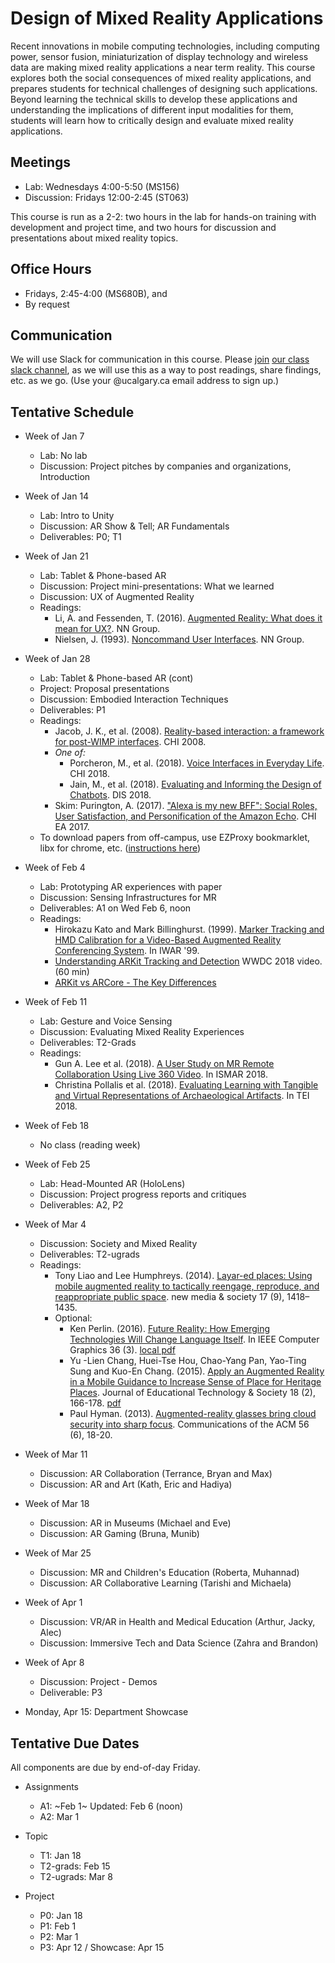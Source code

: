 # Design of Mixed Reality Applications

Recent innovations in mobile computing technologies, including computing power, sensor fusion, miniaturization of display technology and wireless data are making mixed reality applications a near term reality. This course explores both the social consequences of mixed reality applications, and prepares students for technical challenges of designing such applications. Beyond learning the technical skills to develop these applications and understanding the implications of different input modalities for them, students will learn how to critically design and evaluate mixed reality applications.

## Meetings
* Lab: Wednesdays 4:00-5:50 (MS156)
* Discussion: Fridays 12:00-2:45 (ST063)

This course is run as a 2-2: two hours in the lab for hands-on training with development and project time, and two hours for discussion and presentations about mixed reality topics.

## Office Hours
* Fridays, 2:45-4:00 (MS680B), and
* By request

## Communication

We will use Slack for communication in this course. Please [join](https://join.slack.com/t/cpscmixedreal-8e84362/signup) [our class slack channel](http://cpscmixedreal-8e84362.slack.com), as we will use this as a way to post readings, share findings, etc. as we go. (Use your @ucalgary.ca email address to sign up.)

## Tentative Schedule

* Week of Jan 7
    * Lab: No lab
    * Discussion: Project pitches by companies and organizations, Introduction

* Week of Jan 14
	* Lab: Intro to Unity
	* Discussion: AR Show & Tell; AR Fundamentals
	* Deliverables: P0; T1

* Week of Jan 21
	* Lab: Tablet & Phone-based AR
	* Discussion: Project mini-presentations: What we learned
	* Discussion: UX of Augmented Reality
	* Readings:
		* Li, A. and Fessenden, T. (2016). [Augmented Reality: What does it mean for UX?](https://www.nngroup.com/articles/augmented-reality-ux/). NN Group.
		* Nielsen, J. (1993). [Noncommand User Interfaces](https://www.nngroup.com/articles/noncommand/). NN Group. 

* Week of Jan 28
	* Lab: Tablet & Phone-based AR (cont)
	* Project: Proposal presentations
	* Discussion: Embodied Interaction Techniques
	* Deliverables: P1
	* Readings:
		* Jacob, J. K., et al. (2008). [Reality-based interaction: a framework for post-WIMP interfaces](https://dl.acm.org/citation.cfm?id=1357089). CHI 2008.
		* _One of:_
			* Porcheron, M., et al. (2018). [Voice Interfaces in Everyday Life](https://dl.acm.org/citation.cfm?id=3174214). CHI 2018.
			* Jain, M., et al. (2018). [Evaluating and Informing the Design of Chatbots](https://dl.acm.org/citation.cfm?id=3196735). DIS 2018.
		* Skim: Purington, A. (2017). ["Alexa is my new BFF": Social Roles, User Satisfaction, and Personification of the Amazon Echo](https://dl.acm.org/citation.cfm?id=3053246). CHI EA 2017.
	* To download papers from off-campus, use EZProxy bookmarklet, libx for chrome, etc. ([instructions here](https://library.ucalgary.ca/c.php?g=255563&p=1704031))

* Week of Feb 4
	* Lab: Prototyping AR experiences with paper
	* Discussion: Sensing Infrastructures for MR
	* Deliverables: A1 on Wed Feb 6, noon
	* Readings:
		* Hirokazu Kato and Mark Billinghurst. (1999). [Marker Tracking and HMD Calibration for a Video-Based Augmented Reality Conferencing System](https://vs.inf.ethz.ch/edu/SS2005/DS/papers/ar/kato-artoolkit.pdf). In IWAR '99.
		* [Understanding ARKit Tracking and Detection](https://developer.apple.com/videos/play/wwdc2018/610/) WWDC 2018 video. (60 min)
		* [ARKit vs ARCore - The Key Differences](https://www.newgenapps.com/blog/arkit-vs-arcore-the-key-differences)

* Week of Feb 11
	* Lab: Gesture and Voice Sensing
	* Discussion: Evaluating Mixed Reality Experiences
	* Deliverables: T2-Grads
	* Readings:
		* Gun A. Lee et al. (2018). [A User Study on MR Remote Collaboration Using Live 360 Video](https://ieeexplore.ieee.org/document/8613761). In ISMAR 2018.
		* Christina Pollalis et al. (2018). [Evaluating Learning with Tangible and Virtual Representations of Archaeological Artifacts](https://doi.org/10.1145/3173225.3173260). In TEI 2018.

* Week of Feb 18
	* No class (reading week)

* Week of Feb 25
	* Lab: Head-Mounted AR (HoloLens)
	* Discussion: Project progress reports and critiques
	* Deliverables: A2, P2

* Week of Mar 4
	* Discussion: Society and Mixed Reality
	* Deliverables: T2-ugrads
	* Readings:
		* Tony Liao and Lee Humphreys. (2014). [Layar-ed places: Using mobile augmented reality to tactically reengage, reproduce, and reappropriate public space](https://journals.sagepub.com/doi/10.1177/1461444814527734). new media & society 17 (9), 1418–1435.
		* Optional: 
			* Ken Perlin. (2016). [Future Reality: How Emerging Technologies Will Change Language Itself](https://www.computer.org/csdl/mags/cg/2016/03/mcg2016030084.html). In IEEE Computer Graphics 36 (3). [local pdf](https://pages.cpsc.ucalgary.ca/~tonyt/tmp/Ken%20Perlin%20-%20Future%20Reality.pdf)
			* Yu -Lien Chang, Huei-Tse Hou, Chao-Yang Pan, Yao-Ting Sung and Kuo-En Chang. (2015). [Apply an Augmented Reality in a Mobile Guidance to Increase Sense of Place for Heritage Places](https://www.jstor.org/stable/jeductechsoci.18.2.166). Journal of Educational Technology & Society 18 (2), 166-178. [pdf](https://pdfs.semanticscholar.org/004a/963b6de5d0fbd56b078c220dd8757f8a79ce.pdf)
			* Paul Hyman. (2013). [Augmented-reality glasses bring cloud security into sharp focus](https://dl.acm.org/citation.cfm?id=2461264). Communications of the ACM 56 (6), 18-20.

* Week of Mar 11
	* Discussion: AR Collaboration (Terrance, Bryan and Max)
	* Discussion: AR and Art (Kath, Eric and Hadiya)

* Week of Mar 18
	* Discussion: AR in Museums (Michael and Eve)
	* Discussion: AR Gaming (Bruna, Munib)

* Week of Mar 25
	* Discussion: MR and Children's Education (Roberta, Muhannad)
	* Discussion: AR Collaborative Learning (Tarishi and Michaela)

* Week of Apr 1
	* Discussion: VR/AR in Health and Medical Education (Arthur, Jacky, Alec)
	* Discussion: Immersive Tech and Data Science (Zahra and Brandon)

* Week of Apr 8
	* Discussion: Project - Demos
	* Deliverable: P3

* Monday, Apr 15: Department Showcase

## Tentative Due Dates

All components are due by end-of-day Friday.

* Assignments
	* A1: ~Feb 1~ Updated: Feb 6 (noon)
	* A2: Mar 1

* Topic
	* T1: Jan 18
	* T2-grads: Feb 15
	* T2-ugrads: Mar 8

* Project
	* P0: Jan 18
	* P1: Feb 1
	* P2: Mar 1
	* P3: Apr 12 / Showcase: Apr 15

